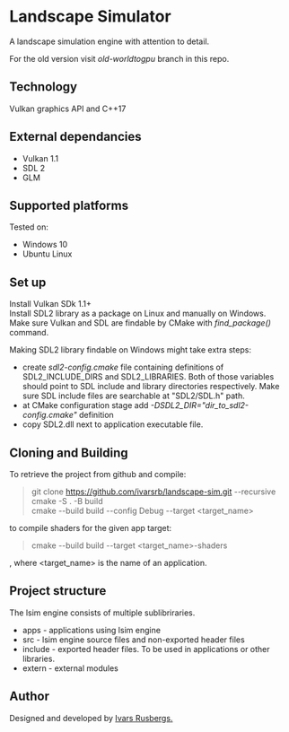 # Landscape Simulator
A landscape simulation engine with attention to detail.  


For the old version visit *old-worldtogpu* branch in this repo.

## Technology
Vulkan graphics API and C++17

## External dependancies
- Vulkan 1.1
- SDL 2
- GLM 

## Supported platforms
Tested on:
- Windows 10
- Ubuntu Linux

## Set up
Install Vulkan SDk 1.1+  
Install SDL2 library as a package on Linux and manually on Windows.  
Make sure Vulkan and SDL are findable by CMake with *find_package()* command.  

Making SDL2 library findable on Windows might take extra steps:  
- create *sdl2-config.cmake* file containing definitions of SDL2_INCLUDE_DIRS and SDL2_LIBRARIES. Both of those variables should point to SDL include and library directories respectively. Make sure SDL include files are searchable at "SDL2/SDL.h" path. 
- at CMake configuration stage add *-DSDL2_DIR="dir_to_sdl2-config.cmake"* definition
- copy SDL2.dll next to application executable file.  

## Cloning and Building
To retrieve the project from github and compile:  
> git clone https://github.com/ivarsrb/landscape-sim.git --recursive  
> cmake -S . -B build  
> cmake --build build --config Debug --target <target_name>   

to compile shaders for the given app target:
> cmake --build build --target <target_name>-shaders   

, where <target_name>  is the name of an application.  

## Project structure
The lsim engine consists of multiple sublibriraries.
- apps - applications using lsim engine
- src - lsim engine source files and non-exported header files
- include - exported header files. To be used in applications or other libraries.
- extern - external modules 

## Author
Designed and developed by [Ivars Rusbergs.](https://github.com/ivarsrb)